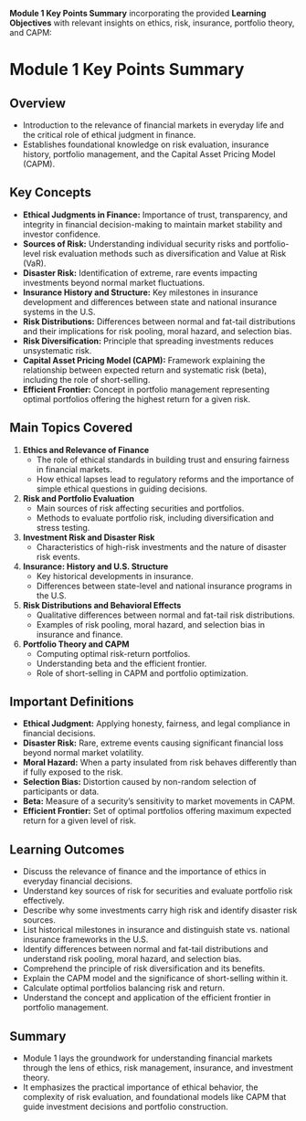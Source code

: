 **Module 1 Key Points Summary** incorporating the provided **Learning Objectives** with relevant insights on ethics, risk, insurance, portfolio theory, and CAPM:

# Module 1 Key Points Summary

## Overview
- Introduction to the relevance of financial markets in everyday life and the critical role of ethical judgment in finance.  
- Establishes foundational knowledge on risk evaluation, insurance history, portfolio management, and the Capital Asset Pricing Model (CAPM).

## Key Concepts
- **Ethical Judgments in Finance:** Importance of trust, transparency, and integrity in financial decision-making to maintain market stability and investor confidence.  
- **Sources of Risk:** Understanding individual security risks and portfolio-level risk evaluation methods such as diversification and Value at Risk (VaR).  
- **Disaster Risk:** Identification of extreme, rare events impacting investments beyond normal market fluctuations.  
- **Insurance History and Structure:** Key milestones in insurance development and differences between state and national insurance systems in the U.S.  
- **Risk Distributions:** Differences between normal and fat-tail distributions and their implications for risk pooling, moral hazard, and selection bias.  
- **Risk Diversification:** Principle that spreading investments reduces unsystematic risk.  
- **Capital Asset Pricing Model (CAPM):** Framework explaining the relationship between expected return and systematic risk (beta), including the role of short-selling.  
- **Efficient Frontier:** Concept in portfolio management representing optimal portfolios offering the highest return for a given risk.

## Main Topics Covered
1. **Ethics and Relevance of Finance**  
   - The role of ethical standards in building trust and ensuring fairness in financial markets.  
   - How ethical lapses lead to regulatory reforms and the importance of simple ethical questions in guiding decisions.  
2. **Risk and Portfolio Evaluation**  
   - Main sources of risk affecting securities and portfolios.  
   - Methods to evaluate portfolio risk, including diversification and stress testing.  
3. **Investment Risk and Disaster Risk**  
   - Characteristics of high-risk investments and the nature of disaster risk events.  
4. **Insurance: History and U.S. Structure**  
   - Key historical developments in insurance.  
   - Differences between state-level and national insurance programs in the U.S.  
5. **Risk Distributions and Behavioral Effects**  
   - Qualitative differences between normal and fat-tail risk distributions.  
   - Examples of risk pooling, moral hazard, and selection bias in insurance and finance.  
6. **Portfolio Theory and CAPM**  
   - Computing optimal risk-return portfolios.  
   - Understanding beta and the efficient frontier.  
   - Role of short-selling in CAPM and portfolio optimization.

## Important Definitions
- **Ethical Judgment:** Applying honesty, fairness, and legal compliance in financial decisions.  
- **Disaster Risk:** Rare, extreme events causing significant financial loss beyond normal market volatility.  
- **Moral Hazard:** When a party insulated from risk behaves differently than if fully exposed to the risk.  
- **Selection Bias:** Distortion caused by non-random selection of participants or data.  
- **Beta:** Measure of a security’s sensitivity to market movements in CAPM.  
- **Efficient Frontier:** Set of optimal portfolios offering maximum expected return for a given level of risk.

## Learning Outcomes
- Discuss the relevance of finance and the importance of ethics in everyday financial decisions.  
- Understand key sources of risk for securities and evaluate portfolio risk effectively.  
- Describe why some investments carry high risk and identify disaster risk sources.  
- List historical milestones in insurance and distinguish state vs. national insurance frameworks in the U.S.  
- Identify differences between normal and fat-tail distributions and understand risk pooling, moral hazard, and selection bias.  
- Comprehend the principle of risk diversification and its benefits.  
- Explain the CAPM model and the significance of short-selling within it.  
- Calculate optimal portfolios balancing risk and return.  
- Understand the concept and application of the efficient frontier in portfolio management.

## Summary
- Module 1 lays the groundwork for understanding financial markets through the lens of ethics, risk management, insurance, and investment theory.  
- It emphasizes the practical importance of ethical behavior, the complexity of risk evaluation, and foundational models like CAPM that guide investment decisions and portfolio construction.
